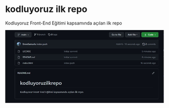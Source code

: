 # kodluyoruz ilk repo
Kodluyoruz Front-End Eğitimi kapsamında açılan ilk repo

![Markdown Resmi](./ss.jpg)
